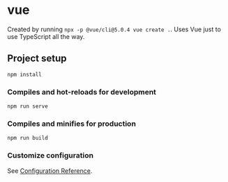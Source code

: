 # vue

Created by running `npx -p @vue/cli@5.0.4 vue create .`. Uses Vue just to use TypeScript all the way.

## Project setup
```
npm install
```

### Compiles and hot-reloads for development
```
npm run serve
```

### Compiles and minifies for production
```
npm run build
```

### Customize configuration
See [Configuration Reference](https://cli.vuejs.org/config/).
